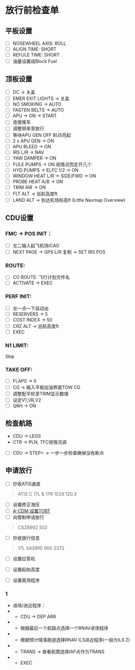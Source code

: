# 放行前检查单
## 平板设置
- [ ] NOSEWHEEL AXIS: ROLL
- [ ] ALIGN TIME: SHORT
- [ ] REFULE TIME: SHORT
- [ ] 油量设置成Block Fuel
## 顶板设置
- [ ] DC -> 关盖
- [ ] EMER EXIT LIGHTS -> 关盖
- [ ] NO SMOKING -> AUTO
- [ ] FASTEN BELTS -> AUTO
- [ ] APU -> ON -> START
- [ ] 连接推车
- [ ] 调整频率至放行
- [ ] 等待APU GEN OFF BUS亮起
- [ ] 2 x APU GEN -> ON
- [ ] APU BLEED -> ON
- [ ] IRS L/R -> NAV
- [ ] YAW DAMPER -> ON
- [ ] FULE PUMPS -> ON 视情况而定开几个
- [ ] HYD PUMPS -> ELFC 1/2 -> ON
- [ ] WINDOW HEAT L/R -> SIDE/FWD -> ON
- [ ] PROBE HEAT A/B -> ON
- [ ] TRIM AIR -> ON
- [ ] FLT ALT -> 巡航高度ft
- [ ] LAND ALT -> 到达机场标高ft (Little Navmap Overview)
## CDU设置
### FMC -> POS INIT：
- [ ] 左二输入起飞机场ICAO
- [ ] NEXT PAGE -> GPS L/R 复制 -> SET IRS POS
### ROUTE:
- [ ] CO ROUTE: 飞行计划文件名
- [ ] ACTIVATE -> EXEC
### PERF INIT:
- [ ] 左一点一下自动出
- [ ] RESERVERS -> 5
- [ ] COST INDEX -> 50
- [ ] CRZ ALT -> 巡航高度ft
- [ ] EXEC
### N1 LIMIT:
Skip
### TAKE OFF:
- [ ] FLAPS -> 5
- [ ] CG -> 输入平板加油界面TOW CG
- [ ] 调整配平轮至TRIM显示数值
- [ ] 设定V1,VR,V2
- [ ] QRH -> ON
## 检查航路
- CDU -> LEGS
- CTR -> PLN, TFC视情况调
- [ ] CDU -> STEP> -> 一步一步检查确保没有断点
## 申请放行
- [ ] 抄收ATIS通波
> ATIS C 17L & 17R 1026 120.3
- [ ] 设置修正海压
- [ ] [A-CDM 设置TOBT](https://vacdm.vatprc.net/) 
- [ ] 向管制申请放行
> CSZ8902 502
- [ ] 抄收放行信息
> 17L SAS81D 900 2372
- [ ] 设置应答机
- [ ] 设置起始高度
- [ ] 设置离场程序



### 1


- 进场/进近程序：
- - CDU -> DEP ARR
- - 根据最后一个航路点选择一个RNAV进场程序
- - 根据预计降落跑道选择RNAV ILS进近程序(一般为ILS Z)
- - TRANS -> 查看航图选择IAF点作为TRANS
- - EXEC

